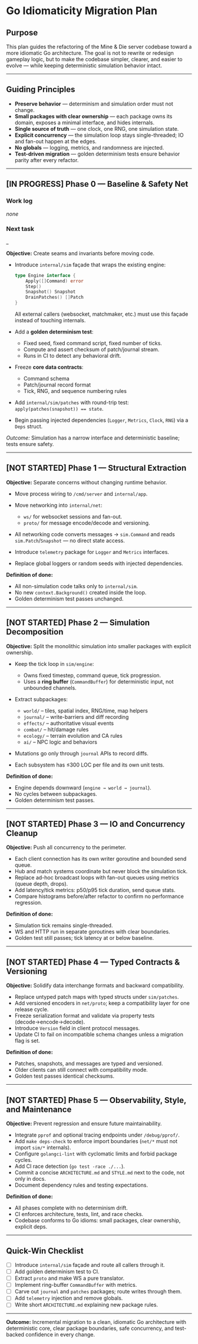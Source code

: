# Go Idiomaticity Migration Plan

## Purpose

This plan guides the refactoring of the Mine & Die server codebase toward a more idiomatic Go architecture. The goal is not to rewrite or redesign gameplay logic, but to make the codebase simpler, clearer, and easier to evolve — while keeping deterministic simulation behavior intact.

---

## Guiding Principles

* **Preserve behavior** — determinism and simulation order must not change.
* **Small packages with clear ownership** — each package owns its domain, exposes a minimal interface, and hides internals.
* **Single source of truth** — one clock, one RNG, one simulation state.
* **Explicit concurrency** — the simulation loop stays single-threaded; IO and fan-out happen at the edges.
* **No globals** — logging, metrics, and randomness are injected.
* **Test-driven migration** — golden determinism tests ensure behavior parity after every refactor.

---

## [IN PROGRESS] Phase 0 — Baseline & Safety Net

### Work log

_none_

### Next task

_

**Objective:** Create seams and invariants before moving code.

* Introduce `internal/sim` façade that wraps the existing engine:

  ```go
  type Engine interface {
      Apply([]Command) error
      Step()
      Snapshot() Snapshot
      DrainPatches() []Patch
  }
  ```

  All external callers (websocket, matchmaker, etc.) must use this façade instead of touching internals.

* Add a **golden determinism test**:

  * Fixed seed, fixed command script, fixed number of ticks.
  * Compute and assert checksum of patch/journal stream.
  * Runs in CI to detect any behavioral drift.

* Freeze **core data contracts**:

  * Command schema
  * Patch/journal record format
  * Tick, RNG, and sequence numbering rules

* Add `internal/sim/patches` with round-trip test: `apply(patches(snapshot)) == state`.

* Begin passing injected dependencies (`Logger`, `Metrics`, `Clock`, `RNG`) via a `Deps` struct.

*Outcome:* Simulation has a narrow interface and deterministic baseline; tests ensure safety.

---

## [NOT STARTED] Phase 1 — Structural Extraction

**Objective:** Separate concerns without changing runtime behavior.

* Move process wiring to `/cmd/server` and `internal/app`.
* Move networking into `internal/net`:

  * `ws/` for websocket sessions and fan-out.
  * `proto/` for message encode/decode and versioning.
* All networking code converts messages → `sim.Command` and reads `sim.Patch`/`Snapshot` — no direct state access.
* Introduce `telemetry` package for `Logger` and `Metrics` interfaces.
* Replace global loggers or random seeds with injected dependencies.

**Definition of done:**

* All non-simulation code talks only to `internal/sim`.
* No new `context.Background()` created inside the loop.
* Golden determinism test passes unchanged.

---

## [NOT STARTED] Phase 2 — Simulation Decomposition

**Objective:** Split the monolithic simulation into smaller packages with explicit ownership.

* Keep the tick loop in `sim/engine`:

  * Owns fixed timestep, command queue, tick progression.
  * Uses a **ring buffer** (`CommandBuffer`) for deterministic input, not unbounded channels.
* Extract subpackages:

  * `world/` – tiles, spatial index, RNG/time, map helpers
  * `journal/` – write-barriers and diff recording
  * `effects/` – authoritative visual events
  * `combat/` – hit/damage rules
  * `ecology/` – terrain evolution and CA rules
  * `ai/` – NPC logic and behaviors
* Mutations go only through `journal` APIs to record diffs.
* Each subsystem has ≤300 LOC per file and its own unit tests.

**Definition of done:**

* Engine depends downward (`engine → world → journal`).
* No cycles between subpackages.
* Golden determinism test passes.

---

## [NOT STARTED] Phase 3 — IO and Concurrency Cleanup

**Objective:** Push all concurrency to the perimeter.

* Each client connection has its own writer goroutine and bounded send queue.
* Hub and match systems coordinate but never block the simulation tick.
* Replace ad-hoc broadcast loops with fan-out queues using metrics (queue depth, drops).
* Add latency/tick metrics: p50/p95 tick duration, send queue stats.
* Compare histograms before/after refactor to confirm no performance regression.

**Definition of done:**

* Simulation tick remains single-threaded.
* WS and HTTP run in separate goroutines with clear boundaries.
* Golden test still passes; tick latency at or below baseline.

---

## [NOT STARTED] Phase 4 — Typed Contracts & Versioning

**Objective:** Solidify data interchange formats and backward compatibility.

* Replace untyped patch maps with typed structs under `sim/patches`.
* Add versioned encoders in `net/proto`; keep a compatibility layer for one release cycle.
* Freeze serialization format and validate via property tests (decode→encode→decode).
* Introduce `Version` field in client protocol messages.
* Update CI to fail on incompatible schema changes unless a migration flag is set.

**Definition of done:**

* Patches, snapshots, and messages are typed and versioned.
* Older clients can still connect with compatibility mode.
* Golden test passes identical checksums.

---

## [NOT STARTED] Phase 5 — Observability, Style, and Maintenance

**Objective:** Prevent regression and ensure future maintainability.

* Integrate `pprof` and optional tracing endpoints under `/debug/pprof/`.
* Add `make deps-check` to enforce import boundaries (`net/*` must not import `sim/*` internals).
* Configure `golangci-lint` with cyclomatic limits and forbid package cycles.
* Add CI race detection (`go test -race ./...`).
* Commit a concise `ARCHITECTURE.md` and `STYLE.md` next to the code, not only in docs.
* Document dependency rules and testing expectations.

**Definition of done:**

* All phases complete with no determinism drift.
* CI enforces architecture, tests, lint, and race checks.
* Codebase conforms to Go idioms: small packages, clear ownership, explicit deps.

---

## Quick-Win Checklist

* [ ] Introduce `internal/sim` façade and route all callers through it.
* [ ] Add golden determinism test to CI.
* [ ] Extract `proto` and make WS a pure translator.
* [ ] Implement ring-buffer `CommandBuffer` with metrics.
* [ ] Carve out `journal` and `patches` packages; route writes through them.
* [ ] Add `telemetry` injection and remove globals.
* [ ] Write short `ARCHITECTURE.md` explaining new package rules.

---

**Outcome:**
Incremental migration to a clean, idiomatic Go architecture with deterministic core, clear package boundaries, safe concurrency, and test-backed confidence in every change.
